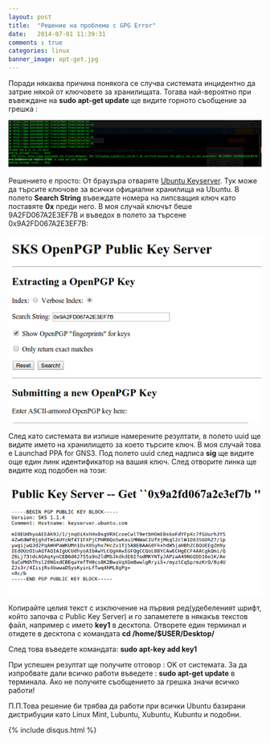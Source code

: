 ```yaml
---
layout: post
title:  "Решение на проблема с GPG Error"
date:   2014-07-01 11:39:31
comments : true
categories: linux
banner_image: apt-get.jpg
---
```


Поради някаква причина понякога се случва системата инцидентно да затрие някой от ключовете за хранилищата. Тогава най-вероятно при въвеждане на **sudo apt-get update** ще видите горното съобщение за грешка :

![PGPFirst](https://github.com/etem/etem.github.io/raw/master/assets/images/PGPFirst.jpg)

Решението е просто:
От браузъра отваряте [Ubuntu Keyserver](http://keyserver.ubuntu.com/). Тук може да търсите ключове за всички официални хранилища на Ubuntu. В полето **Search String** въвеждате номера на липсващия ключ като поставяте **0x** преди него. В моя случай ключът беше 9A2FD067A2E3EF7B и въведох в полето за търсене 0x9A2FD067A2E3EF7B:

![PGP1](https://github.com/etem/etem.github.io/raw/master/assets/images/PGP1.png)

След като системата ви изпише намерените резултати, в полето uuid ще видите името на хранилището за което търсите ключ. В моя случай това е Launchad PPA for GNS3. Под полето uuid след надписа **sig** ще видите още един линк идентификатор на вашия ключ. След отворите линка ще видите код подобен на този:

![PGP2](https://github.com/etem/etem.github.io/raw/master/assets/images/PGP2.png)

Копирайте целия текст с изключение на първия ред(удебеленият шрифт, който започва с Public Key Server) и го запаметете в някакъв текстов файл, например с името **key1** в десктопа. Отворете един терминал и отидете в десктопа с командата **cd /home/$USER/Desktop/**

След това въведете командата:
**sudo apt-key add key1**

При успешен резултат ще получите отговор : OK от системата. За да изпробвате дали всичко работи въведете : **sudo apt-get update** в терминала. Ако не получите съобщението за грешка значи всичко работи!

П.П.Това решение би трябва да работи при всички Ubuntu базирани дистрибуции като Linux Mint, Lubuntu, Xubuntu, Kubuntu и подобни.

{% include disqus.html %}
